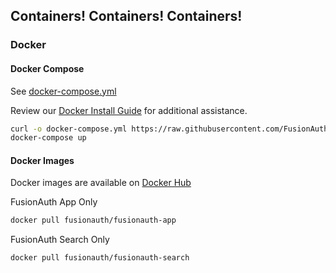 ## Containers! Containers! Containers!

### Docker



#### Docker Compose

See [docker-compose.yml](https://raw.githubusercontent.com/FusionAuth/fusionauth-containers/master/docker/fusionauth/docker-compose.yml)

Review our [Docker Install Guide](https://fusionauth.io/docs/v1/tech/installation-guide/docker) for additional assistance.

```bash
curl -o docker-compose.yml https://raw.githubusercontent.com/FusionAuth/fusionauth-containers/master/docker/fusionauth/docker-compose.yml
docker-compose up
``` 

#### Docker Images

Docker images are available on [Docker Hub](https://hub.docker.com/u/fusionauth/)

FusionAuth App Only
```bash
docker pull fusionauth/fusionauth-app
```

FusionAuth Search Only
```bash
docker pull fusionauth/fusionauth-search
```
